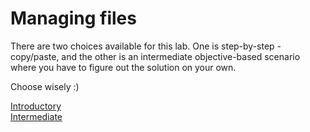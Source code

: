 # Managing files

There are two choices available for this lab. One is step-by-step - copy/paste, and the other is an intermediate objective-based scenario where you have to figure out the solution on your own.

Choose wisely :)

[Introductory](step-by-step.md)    
[Intermediate](objective-based.md)